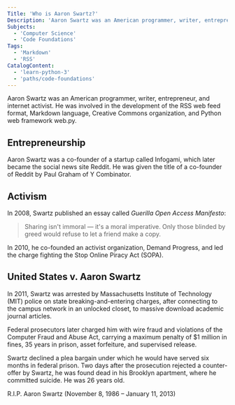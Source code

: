 ```yaml
---
Title: 'Who is Aaron Swartz?'
Description: 'Aaron Swartz was an American programmer, writer, entrepreneur, and internet activist. He was involved in the development of the RSS web feed format, Markdown language, Creative Commons organization, and Python web framework web.py. Aaron Swartz was a co-founder of a startup called Infogami, which later became the social news site Reddit. He was given the title of a co-founder of Reddit by Paul Graham of Y Combinator. In 2008, Swartz published an essay called Guerilla Open Access Manifesto: > Sharing isnt immoral — its a moral imperative. Only those blinded by greed would refuse to let a friend make a copy. In 2010, he co-founded an activist organization, Demand Progress, and led the charge fighting the Stop Online Piracy Act (SOPA). In 2011, Swartz was arrested by Massachusetts Institute of Technology (MIT) police on state breaking-and-entering charges, after connecting to the campus network in an unlocked closet, to massive download academic journal articles. Federal prosecutors later charged him with wire fraud and violations of the Computer Fraud and Abuse Act, carrying a maximum penalty of $1 million in fines, 35 years in prison, asset forfeiture, and supervised release.'
Subjects:
  - 'Computer Science'
  - 'Code Foundations'
Tags:
  - 'Markdown'
  - 'RSS'
CatalogContent:
  - 'learn-python-3'
  - 'paths/code-foundations'
---
```


Aaron Swartz was an American programmer, writer, entrepreneur, and internet activist. He was involved in the development of the RSS web feed format, Markdown language, Creative Commons organization, and Python web framework web.py.

## Entrepreneurship

Aaron Swartz was a co-founder of a startup called Infogami, which later became the social news site Reddit. He was given the title of a co-founder of Reddit by Paul Graham of Y Combinator.

## Activism

In 2008, Swartz published an essay called _Guerilla Open Access Manifesto_:

> Sharing isn't immoral — it's a moral imperative. Only those blinded by greed would refuse to let a friend make a copy.

In 2010, he co-founded an activist organization, Demand Progress, and led the charge fighting the Stop Online Piracy Act (SOPA).

## United States v. Aaron Swartz

In 2011, Swartz was arrested by Massachusetts Institute of Technology (MIT) police on state breaking-and-entering charges, after connecting to the campus network in an unlocked closet, to massive download academic journal articles.

Federal prosecutors later charged him with wire fraud and violations of the Computer Fraud and Abuse Act, carrying a maximum penalty of $1 million in fines, 35 years in prison, asset forfeiture, and supervised release.

Swartz declined a plea bargain under which he would have served six months in federal prison. Two days after the prosecution rejected a counter-offer by Swartz, he was found dead in his Brooklyn apartment, where he committed suicide. He was 26 years old.

R.I.P. Aaron Swartz (November 8, 1986 – January 11, 2013)
